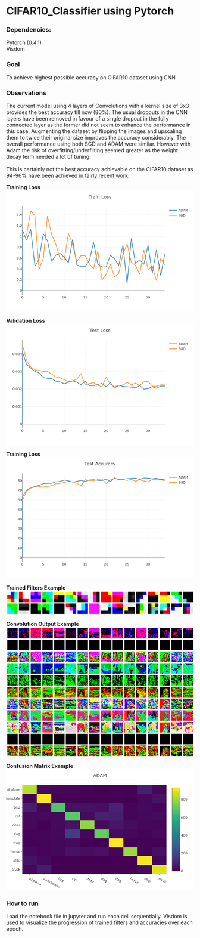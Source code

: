 # CIFAR10_Classifier using Pytorch

### Dependencies:
Pytorch (0.4.1) <br>
Visdom

### Goal
To achieve highest possible accuracy on CIFAR10 dataset using  CNN

### Observations
The current model using 4 layers of Convolutions with a kernel size of 3x3 provides the best accuracy till now (80%). The usual dropouts in the CNN layers have been removed in favour of a single dropout in the fully connected layer as the former did not seem to enhance the performance in this case. Augmenting the dataset by flipping the images and upscaling them to twice their original size improves the accuracy considerably. The overall performance using both SGD and ADAM were similar. However with Adam the risk of overfitting/underfiiting seemed greater as the weight decay term needed a lot of tuning. <br>
<br>
This is certainly not the best accuracy achievable on the CIFAR10 dataset as 94-96% have been achieved in fairly [recent work](http://rodrigob.github.io/are_we_there_yet/build/classification_datasets_results.html#43494641522d3130).

**Training Loss** <br>
![Training Loss](images/train_loss.png)

**Validation Loss** <br>
![Validation Loss](images/test_loss.png)

**Training Loss** <br>
![Validation Accuracy](images/test_accuracy.png)

**Trained Filters Example**<br>
![Trained Filters](images/trained_filters.png)

**Convolution Output Example** <br>
![Convolution Output](images/conv_output.png)

**Confusion Matrix Example** <br>
![Confusion Matrix](images/conf_matrix_adam.png)

### How to run
Load the notebook file in jupyter and run each cell sequentially. Visdom is used to visualize the progression of trained filters and accuracies over each epoch.
